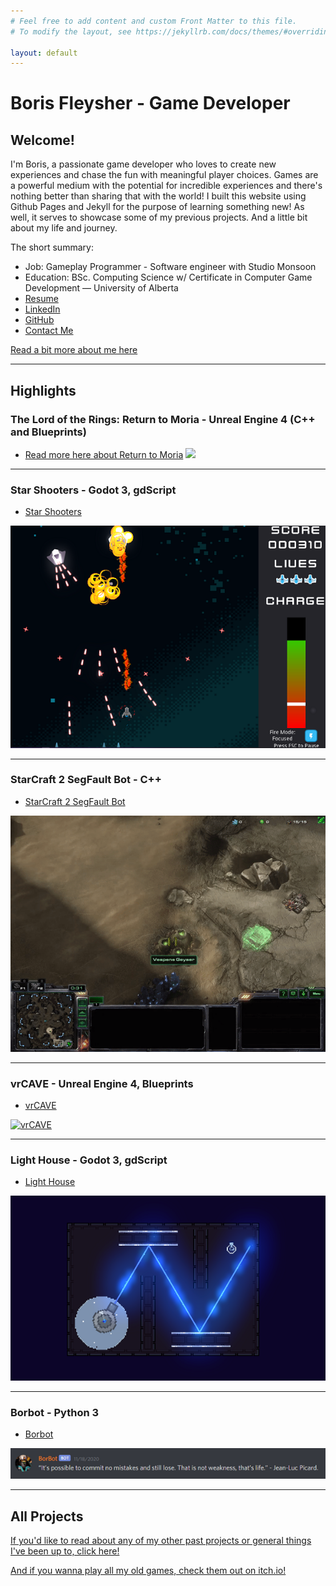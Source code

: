 ```yaml
---
# Feel free to add content and custom Front Matter to this file.
# To modify the layout, see https://jekyllrb.com/docs/themes/#overriding-theme-defaults

layout: default 
---
```

# Boris Fleysher - Game Developer
## Welcome!
I'm Boris, a passionate game developer who loves to create new experiences and chase the fun with meaningful player choices. Games are a powerful medium with the potential for incredible experiences and there's nothing better than sharing that with the world! I built this website using Github Pages and Jekyll for the purpose of learning something new! As well, it serves to showcase some of my previous projects. And a little bit about my life and journey.

The short summary:
* Job: Gameplay Programmer - Software engineer with Studio Monsoon
* Education: BSc. Computing Science w/ Certificate in Computer Game Development — University of Alberta 
* [Resume](/assets/resume.pdf)
* [LinkedIn](https://www.linkedin.com/in/boris-fleysher/) 
* [GitHub](https://github.com/Struckdown)
* [Contact Me](mailto:bfleyshe@ualberta.ca)

[Read a bit more about me here](about)
<hr>

## Highlights

### The Lord of the Rings: Return to Moria - Unreal Engine 4 (C++ and Blueprints)
* [Read more here about Return to Moria](ReturnToMoria)
[![](https://markdown-videos-api.jorgenkh.no/youtube/zwNoBZQEk5k)](https://youtu.be/zwNoBZQEk5k)
<hr>

### Star Shooters - Godot 3, gdScript
* [Star Shooters](StarShooters)

[![Star Shooters](/assets/StarShootersGameplay1.PNG)](StarShooters)
<hr>

### StarCraft 2 SegFault Bot - C++
* [StarCraft 2 SegFault Bot](StarCraft2)

[![Building the Wall](/assets/buildingWall.gif)](StarCraft2)
<hr>

### vrCAVE - Unreal Engine 4, Blueprints
* [vrCAVE](vrCAVE)

[![vrCAVE](/assets/vrCAVE.PNG)](vrCAVE)
<hr>

### Light House - Godot 3, gdScript
* [Light House](LightHouse)

[![LighthouseGameplay](/assets/LighthouseGameplay.png)](LightHouse)
<hr>

### Borbot - Python 3
* [Borbot](Borbot)

[![Borbot](/assets/Borbot/BorbotQuote.PNG)](Borbot)
<hr>

## All Projects
[If you'd like to read about any of my other past projects or general things I've been up to, click here!](AllProjects)

[And if you wanna play all my old games, check them out on itch.io!](https://struckdown.itch.io/)
